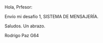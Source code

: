 Hola, Prfesor:

Envío mi desafío 1, SISTEMA DE MENSAJERÍA.

Saludos. Un abrazo.


Rodrigo Paz  G64 
